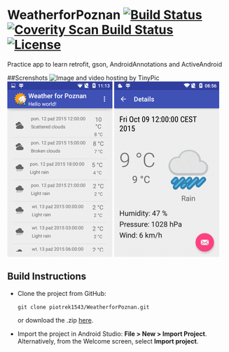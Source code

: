 # WeatherforPoznan [![Build Status](https://travis-ci.org/piotrek1543/WeatherforPoznan.svg)](https://travis-ci.org/piotrek1543/WeatherforPoznan) [![Coverity Scan Build Status](https://scan.coverity.com/projects/6797/badge.svg)](https://scan.coverity.com/projects/piotrek1543-weatherforpoznan) [![License](http://img.shields.io/:license-apache-blue.svg)](http://www.apache.org/licenses/LICENSE-2.0.html)

Practice app to learn retrofit, gson, AndroidAnnotations and ActiveAndroid

##Screnshots
<img src="http://i57.tinypic.com/33crpci.jpg" border="0" alt="Image and video hosting by TinyPic" height=400 >
<img src="/screenshots/device-2015-10-12-111312.png" height="400px"/>
<img src="/screenshots/device-2015-10-09-085604.png" height="400px"/>

 
## Build Instructions
 
- Clone the project from GitHub: 
   ```
   git clone piotrek1543/WeatherforPoznan.git
   ```
   or download the .zip [here](https://github.com/piotrek1543/WeatherforPoznan/archive/master.zip).

- Import the project in Android Studio: **File > New > Import Project**.
  Alternatively, from the Welcome screen, select **Import project**.